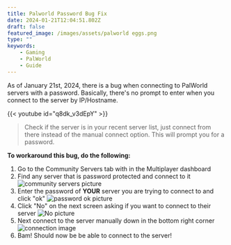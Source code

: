 ```yaml
---
title: Palworld Password Bug Fix
date: 2024-01-21T12:04:51.802Z
draft: false
featured_image: /images/assets/palworld eggs.png
type: ""
keywords:
    - Gaming
    - PalWorld
    - Guide
---
```


As of January 21st, 2024, there is a bug when connecting to PalWorld servers with a password. Basically, there's no prompt to enter when you connect to the server by IP/Hostname.

{{< youtube id="q8dk_v3dEpY" >}}

>Check if the server is in your recent server list, just connect from there instead of the manual connect option. This will prompt you for a password.

**To workaround this bug, do the following:**

1. Go to the Community Servers tab with in the Multiplayer dashboard
2. Find any server that is password protected and connect to it
![community servers picture](/images/assets/Community%20Servers.png)
1. Enter the password of **YOUR** server you are trying to connect to and click "ok"
![password ok picture](/images/assets/password.png)
1. Click "No" on the next screen asking if you want to connect to their server
![No picture](/images/assets/No%20to%20proceed.png)
1. Next connect to the server manually down in the bottom right corner
![connection image](/images/assets/Connect.png)
1. Bam! Should now be be able to connect to the server!
